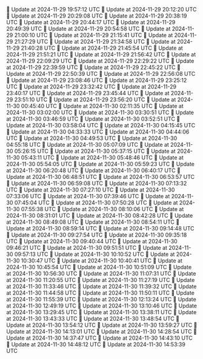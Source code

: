 🔄 Update at 2024-11-29 19:57:12 UTC
🔄 Update at 2024-11-29 20:12:20 UTC
🔄 Update at 2024-11-29 20:29:08 UTC
🔄 Update at 2024-11-29 20:38:19 UTC
🔄 Update at 2024-11-29 20:44:17 UTC
🔄 Update at 2024-11-29 20:49:39 UTC
🔄 Update at 2024-11-29 20:54:58 UTC
🔄 Update at 2024-11-29 21:00:10 UTC
🔄 Update at 2024-11-29 21:15:41 UTC
🔄 Update at 2024-11-29 21:27:29 UTC
🔄 Update at 2024-11-29 21:34:58 UTC
🔄 Update at 2024-11-29 21:40:28 UTC
🔄 Update at 2024-11-29 21:45:54 UTC
🔄 Update at 2024-11-29 21:51:21 UTC
🔄 Update at 2024-11-29 21:56:42 UTC
🔄 Update at 2024-11-29 22:09:29 UTC
🔄 Update at 2024-11-29 22:29:22 UTC
🔄 Update at 2024-11-29 22:39:59 UTC
🔄 Update at 2024-11-29 22:45:22 UTC
🔄 Update at 2024-11-29 22:50:39 UTC
🔄 Update at 2024-11-29 22:56:08 UTC
🔄 Update at 2024-11-29 23:08:46 UTC
🔄 Update at 2024-11-29 23:25:12 UTC
🔄 Update at 2024-11-29 23:32:42 UTC
🔄 Update at 2024-11-29 23:40:17 UTC
🔄 Update at 2024-11-29 23:45:44 UTC
🔄 Update at 2024-11-29 23:51:10 UTC
🔄 Update at 2024-11-29 23:56:20 UTC
🔄 Update at 2024-11-30 00:45:40 UTC
🔄 Update at 2024-11-30 02:11:35 UTC
🔄 Update at 2024-11-30 03:02:00 UTC
🔄 Update at 2024-11-30 03:30:51 UTC
🔄 Update at 2024-11-30 03:46:59 UTC
🔄 Update at 2024-11-30 03:52:51 UTC
🔄 Update at 2024-11-30 03:58:04 UTC
🔄 Update at 2024-11-30 04:15:45 UTC
🔄 Update at 2024-11-30 04:33:33 UTC
🔄 Update at 2024-11-30 04:44:06 UTC
🔄 Update at 2024-11-30 04:49:53 UTC
🔄 Update at 2024-11-30 04:55:18 UTC
🔄 Update at 2024-11-30 05:07:09 UTC
🔄 Update at 2024-11-30 05:26:15 UTC
🔄 Update at 2024-11-30 05:37:15 UTC
🔄 Update at 2024-11-30 05:43:11 UTC
🔄 Update at 2024-11-30 05:48:46 UTC
🔄 Update at 2024-11-30 05:54:05 UTC
🔄 Update at 2024-11-30 05:59:23 UTC
🔄 Update at 2024-11-30 06:20:48 UTC
🔄 Update at 2024-11-30 06:40:17 UTC
🔄 Update at 2024-11-30 06:48:51 UTC
🔄 Update at 2024-11-30 06:53:57 UTC
🔄 Update at 2024-11-30 06:59:08 UTC
🔄 Update at 2024-11-30 07:13:32 UTC
🔄 Update at 2024-11-30 07:27:10 UTC
🔄 Update at 2024-11-30 07:33:06 UTC
🔄 Update at 2024-11-30 07:39:46 UTC
🔄 Update at 2024-11-30 07:45:04 UTC
🔄 Update at 2024-11-30 07:50:28 UTC
🔄 Update at 2024-11-30 07:55:38 UTC
🔄 Update at 2024-11-30 08:10:06 UTC
🔄 Update at 2024-11-30 08:31:01 UTC
🔄 Update at 2024-11-30 08:42:28 UTC
🔄 Update at 2024-11-30 08:49:08 UTC
🔄 Update at 2024-11-30 08:54:11 UTC
🔄 Update at 2024-11-30 08:59:14 UTC
🔄 Update at 2024-11-30 09:14:48 UTC
🔄 Update at 2024-11-30 09:27:54 UTC
🔄 Update at 2024-11-30 09:35:18 UTC
🔄 Update at 2024-11-30 09:40:44 UTC
🔄 Update at 2024-11-30 09:46:21 UTC
🔄 Update at 2024-11-30 09:51:51 UTC
🔄 Update at 2024-11-30 09:57:13 UTC
🔄 Update at 2024-11-30 10:10:52 UTC
🔄 Update at 2024-11-30 10:30:47 UTC
🔄 Update at 2024-11-30 10:40:41 UTC
🔄 Update at 2024-11-30 10:45:54 UTC
🔄 Update at 2024-11-30 10:51:09 UTC
🔄 Update at 2024-11-30 10:56:30 UTC
🔄 Update at 2024-11-30 11:07:31 UTC
🔄 Update at 2024-11-30 11:20:55 UTC
🔄 Update at 2024-11-30 11:27:19 UTC
🔄 Update at 2024-11-30 11:33:46 UTC
🔄 Update at 2024-11-30 11:39:32 UTC
🔄 Update at 2024-11-30 11:44:58 UTC
🔄 Update at 2024-11-30 11:50:11 UTC
🔄 Update at 2024-11-30 11:55:39 UTC
🔄 Update at 2024-11-30 12:13:24 UTC
🔄 Update at 2024-11-30 12:49:19 UTC
🔄 Update at 2024-11-30 13:10:46 UTC
🔄 Update at 2024-11-30 13:29:45 UTC
🔄 Update at 2024-11-30 13:38:11 UTC
🔄 Update at 2024-11-30 13:43:33 UTC
🔄 Update at 2024-11-30 13:48:54 UTC
🔄 Update at 2024-11-30 13:54:12 UTC
🔄 Update at 2024-11-30 13:59:27 UTC
🔄 Update at 2024-11-30 14:13:01 UTC
🔄 Update at 2024-11-30 14:28:54 UTC
🔄 Update at 2024-11-30 14:37:47 UTC
🔄 Update at 2024-11-30 14:43:10 UTC
🔄 Update at 2024-11-30 14:48:12 UTC
🔄 Update at 2024-11-30 14:53:39 UTC
